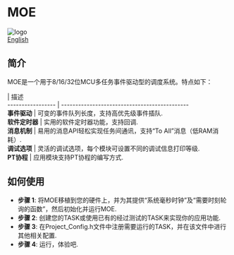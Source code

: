 # MOE   
![logo](https://github.com/ianhom/MOE/raw/master/Documents/Pic/MOE%20logo%20V0.02.png)   
[English](https://github.com/ianhom/MOE/blob/master/README.md) 
## 简介
MOE是一个用于8/16/32位MCU多任务事件驱动型的调度系统。特点如下：   

 | 描述     
----------------- | ---------------------------------------------   
**事件驱动** | 可变的事件队列长度，支持高优先级事件插队.   
**软件定时器** | 实用的软件定时器功能，支持回调.   
**消息机制** | 易用的消息API轻松实现任务间通讯，支持“To All”消息（低RAM消耗）.   
**调试选项** | 灵活的调试选项，每个模块可设置不同的调试信息打印等级.  
**PT协程** | 应用模块支持PT协程的编写方式.

## 如何使用
- **步骤 1**: 将MOE移植到您的硬件上，并为其提供“系统毫秒时钟”及“需要时刻轮询的函数”，然后初始化并运行MOE.      
- **步骤 2**: 创建您的TASK或使用已有的经过测试的TASK来实现你的应用功能.   
- **步骤 3**: 在Project_Config.h文件中注册需要运行的TASK，并在该文件中进行其他相关配置.   
- **步骤 4**: 运行，体验吧.   
